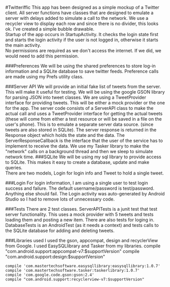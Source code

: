 #Twitteriffic
This app has been designed as a simple mockup of a Twitter client. All server functions have classes that are designed to emulate a server with delays added to simulate a call to the network. We use a recycler view to display each row and since there is no divider, this looks ok. I've created a simple bubble drawable.  
Startup of the app occurs in StartupActivity. It checks the login state first and starts the login activity if the user is not logged in, otherwise it starts the main activity.   
No permissions are required as we don't access the internet. If we did, we would need to add this permission.

###Preferences
We will be using the shared preferences to store log-in information and a SQLite database to save twitter feeds. Preference calls are made using my Prefs utility class.  

###Server API
We will provide an initial fake list of tweets from the server. This will make it useful for testing.
We will be using the google GSON library for parsing JSON into tweet classes. We are using a TweetProvider interface for providing tweets. This will be either a mock provider or the one for the app. 
The server code consists of a ServerAPI class to make the actual call and uses a TweetProvider interface for getting the actual tweets (these will come from either a test resource or will be saved in a file on the user's phone). This is to emulate a separate server data source. (since tweets are also stored in SQLite). The server response is returned in the Response<T> object which holds the state and the data. The ServerResponseCallback is the interface that the user of the service has to implement to receive the data. We use my Tasker library to make the "network" calls on a background thread and then we sleep to simulate network time.
###SQLite
We will be using my sql library to provide access to SQLite. This makes it easy to create a database, update and make queries.  
There are two models, Login for login info and Tweet to hold a single tweet. 

###Login
For login information, I am using a single user to test login success and failure.
The default username/password is test/password. Anything else should fail. The Login activity was auto-generated by Android Studio so I had to remove lots of unnecessary code.

###Tests
There are 2 test classes. ServerAPITests is a junit test that test server functionality. This uses a mock provider with 5 tweets and tests loading them and posting a new item. There are also tests for loging in.  
DatabaseTests is an AndroidTest (as it needs a context) and tests calls to the SQLite database for adding and deleting tweets.

###Libraries used
I used the gson, appcompat, design and recyclerView from Google. I used EasySQLlibrary and Tasker from my libraries.
    compile "com.android.support:appcompat-v7:$supportVersion"
    compile "com.android.support:design:$supportVersion"

    compile 'com.mastertechsoftware.easysqllibrary:easysqllibrary:1.0.7'
    compile 'com.mastertechsoftware.tasker:taskerlibrary:1.0.7'
    compile 'com.google.code.gson:gson:2.4'
    compile "com.android.support:recyclerview-v7:$supportVersion"
 